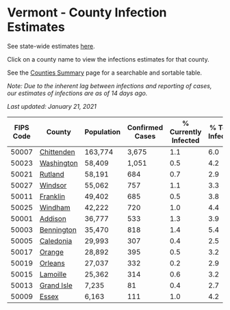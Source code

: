 # Vermont - County Infection Estimates

See state-wide estimates [here](/infections/us-vt).

Click on a county name to view the infections estimates for that county.

See the [Counties Summary](/infections/summary-counties) page for a searchable and sortable table.

*Note: Due to the inherent lag between infections and reporting of cases, our estimates of infections are as of 14 days ago.*

*Last updated: January 21, 2021*

|   FIPS Code |                   County |   Population |   Confirmed Cases |   % Currently Infected |   % Total Infected |
|-------------|--------------------------|--------------|-------------------|------------------------|--------------------|
|       50007 | [Chittenden](chittenden) |      163,774 |             3,675 |                    1.1 |                6.0 |
|       50023 | [Washington](washington) |       58,409 |             1,051 |                    0.5 |                4.2 |
|       50021 |       [Rutland](rutland) |       58,191 |               684 |                    0.7 |                2.9 |
|       50027 |       [Windsor](windsor) |       55,062 |               757 |                    1.1 |                3.3 |
|       50011 |     [Franklin](franklin) |       49,402 |               685 |                    0.5 |                3.8 |
|       50025 |       [Windham](windham) |       42,222 |               720 |                    1.0 |                4.4 |
|       50001 |       [Addison](addison) |       36,777 |               533 |                    1.3 |                3.9 |
|       50003 | [Bennington](bennington) |       35,470 |               818 |                    1.4 |                5.4 |
|       50005 |   [Caledonia](caledonia) |       29,993 |               307 |                    0.4 |                2.5 |
|       50017 |         [Orange](orange) |       28,892 |               395 |                    0.5 |                3.2 |
|       50019 |       [Orleans](orleans) |       27,037 |               332 |                    0.2 |                2.9 |
|       50015 |     [Lamoille](lamoille) |       25,362 |               314 |                    0.6 |                3.2 |
|       50013 | [Grand Isle](grand-isle) |        7,235 |                81 |                    0.4 |                2.7 |
|       50009 |           [Essex](essex) |        6,163 |               111 |                    1.0 |                4.2 |